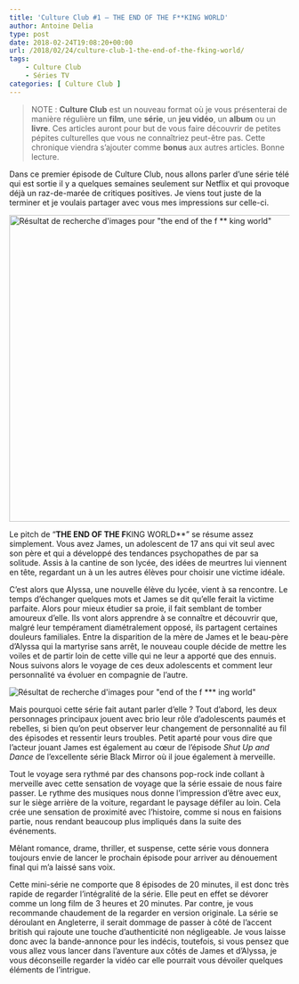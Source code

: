 ```yaml
---
title: 'Culture Club #1 – THE END OF THE F**KING WORLD'
author: Antoine Delia
type: post
date: 2018-02-24T19:08:20+00:00
url: /2018/02/24/culture-club-1-the-end-of-the-fking-world/
tags:
    - Culture Club
    - Séries TV
categories: [ Culture Club ]
---
```

> NOTE : **Culture Club** est un nouveau format où je vous présenterai de manière régulière un **film**, une **série**, un **jeu vidéo**, un **album** ou un **livre**. Ces articles auront pour but de vous faire découvrir de petites pépites culturelles que vous ne connaîtriez peut-être pas. Cette chronique viendra s&#8217;ajouter comme **bonus** aux autres articles. Bonne lecture.

Dans ce premier épisode de Culture Club, nous allons parler d&#8217;une série télé qui est sortie il y a quelques semaines seulement sur Netflix et qui provoque déjà un raz-de-marée de critiques positives. Je viens tout juste de la terminer et je voulais partager avec vous mes impressions sur celle-ci.

<img loading="lazy" class="aligncenter" src="https://i1.wp.com/larsruby.com/wp-content/uploads/2018/01/the-end-of-the-fucking-world.jpg?resize=1170%2C550&ssl=1" alt="Résultat de recherche d'images pour &quot;the end of the f ** king world&quot;" width="1170" height="550" /> 

Le pitch de &#8220;**THE END OF THE F**KING WORLD**&#8221; se résume assez simplement. Vous avez James, un adolescent de 17 ans qui vit seul avec son père et qui a développé des tendances psychopathes de par sa solitude. Assis à la cantine de son lycée, des idées de meurtres lui viennent en tête, regardant un à un les autres élèves pour choisir une victime idéale.

C&#8217;est alors que Alyssa, une nouvelle élève du lycée, vient à sa rencontre. Le temps d&#8217;échanger quelques mots et James se dit qu&#8217;elle ferait la victime parfaite. Alors pour mieux étudier sa proie, il fait semblant de tomber amoureux d&#8217;elle. Ils vont alors apprendre à se connaître et découvrir que, malgré leur tempérament diamétralement opposé, ils partagent certaines douleurs familiales. Entre la disparition de la mère de James et le beau-père d&#8217;Alyssa qui la martyrise sans arrêt, le nouveau couple décide de mettre les voiles et de partir loin de cette ville qui ne leur a apporté que des ennuis. Nous suivons alors le voyage de ces deux adolescents et comment leur personnalité va évoluer en compagnie de l&#8217;autre.

<img class="aligncenter" src="https://i0.wp.com/i1.fdbimg.pl/637tgnx1/2000x1125_p2orsh.jpg?w=1000&#038;ssl=1" alt="Résultat de recherche d'images pour &quot;end of the f *** ing world&quot;" data-recalc-dims="1" /> 

Mais pourquoi cette série fait autant parler d&#8217;elle ? Tout d&#8217;abord, les deux personnages principaux jouent avec brio leur rôle d&#8217;adolescents paumés et rebelles, si bien qu&#8217;on peut observer leur changement de personnalité au fil des épisodes et ressentir leurs troubles. Petit aparté pour vous dire que l&#8217;acteur jouant James est également au cœur de l&#8217;épisode _<span class="lang-en" lang="en">Shut Up and Dance</span>_ de l&#8217;excellente série Black Mirror où il joue également à merveille.

Tout le voyage sera rythmé par des chansons pop-rock inde collant à merveille avec cette sensation de voyage que la série essaie de nous faire passer. Le rythme des musiques nous donne l&#8217;impression d&#8217;être avec eux, sur le siège arrière de la voiture, regardant le paysage défiler au loin. Cela crée une sensation de proximité avec l&#8217;histoire, comme si nous en faisions partie, nous rendant beaucoup plus impliqués dans la suite des événements.

Mêlant romance, drame, thriller, et suspense, cette série vous donnera toujours envie de lancer le prochain épisode pour arriver au dénouement final qui m&#8217;a laissé sans voix.

Cette mini-série ne comporte que 8 épisodes de 20 minutes, il est donc très rapide de regarder l&#8217;intégralité de la série. Elle peut en effet se dévorer comme un long film de 3 heures et 20 minutes. Par contre, je vous recommande chaudement de la regarder en version originale. La série se déroulant en Angleterre, il serait dommage de passer à côté de l&#8217;accent british qui rajoute une touche d&#8217;authenticité non négligeable. Je vous laisse donc avec la bande-annonce pour les indécis, toutefois, si vous pensez que vous allez vous lancer dans l&#8217;aventure aux côtés de James et d&#8217;Alyssa, je vous déconseille regarder la vidéo car elle pourrait vous dévoiler quelques éléments de l&#8217;intrigue.

<span class="embed-youtube" style="text-align:center; display: block;"></span>

&nbsp;
